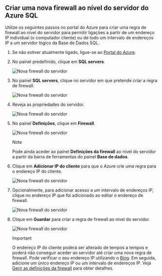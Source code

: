 
<!--
includes/sql-database-create-new-server-firewall-portal.md

Latest Freshness check:  2016-08-01 , rickbyh.

As of circa 2016-04-11, the following topics might include this include:
articles/sql-database/sql-database-get-started-tutorial.md
articles/sql-database/sql-database-configure-firewall-settings

-->
## Criar uma nova firewall ao nível do servidor do Azure SQL
Utilize os seguintes passos no portal do Azure para criar uma regra de firewall ao nível do servidor para permitir ligações a partir de um endereço IP individual (o computador cliente) ou de todo um intervalo de endereços IP a um servidor lógico da Base de Dados SQL.

1. Se não estiver atualmente ligado, ligue-se ao [Portal do Azure](http://portal.azure.com).
2. No painel predefinido, clique em **SQL servers**.
   
    ![Nova firewall do servidor](./media/sql-database-create-new-server-firewall-portal/sql-database-create-new-server-firewall-portal-1.png)
3. No painel **SQL servers**, clique no servidor em que pretende criar a regra de firewall.
   
    ![Nova firewall do servidor](./media/sql-database-create-new-server-firewall-portal/sql-database-create-new-server-firewall-portal-2.png)
4. Reveja as propriedades do servidor.
   
    ![Nova firewall do servidor](./media/sql-database-create-new-server-firewall-portal/sql-database-create-new-server-firewall-portal-3.png)
5. No painel **Definições**, clique em **Firewall**.
   
    ![Nova firewall do servidor](./media/sql-database-create-new-server-firewall-portal/sql-database-create-new-server-firewall-portal-4.png)
   
   > [!NOTE]
   > Pode ainda aceder ao painel **Definições da firewall** ao nível do servidor a partir da barra de ferramentas do painel **Base de dados**.
   > 
   > 
6. Clique em **Adicionar IP do cliente** para que o Azure crie uma regra para o endereço IP do cliente.
   
      ![Nova firewall do servidor](./media/sql-database-create-new-server-firewall-portal/sql-database-create-new-server-firewall-portal-5.png)
7. Opcionalmente, para adicionar acesso a um intervalo de endereços IP, clique no endereço IP que foi adicionado ao editar o endereço de firewall.
   
      ![Nova firewall do servidor](./media/sql-database-create-new-server-firewall-portal/sql-database-create-new-server-firewall-portal-6.png)
8. Clique em **Guardar** para criar a regra de firewall ao nível do servidor.
   
     ![Nova firewall do servidor](./media/sql-database-create-new-server-firewall-portal/sql-database-create-new-server-firewall-portal-7.png)
   
   > [!IMPORTANT]
   > O endereço IP do cliente poderá ser alterado de tempos a tempos e poderá não conseguir aceder ao servidor até criar uma nova regra de firewall. Pode verificar o seu endereço IP utilizando o [Bing](http://www.bing.com/search?q=my%20ip%20address). Em seguida, adicione um único endereço IP ou um intervalo de endereços IP. Veja [Gerir as definições da firewall](../articles/sql-database/sql-database-configure-firewall-settings.md#manage-existing-server-level-firewall-rules-through-the-azure-portal) para obter detalhes.
   > 
   > 

<!------HONumber=Sep16_HO3-->


